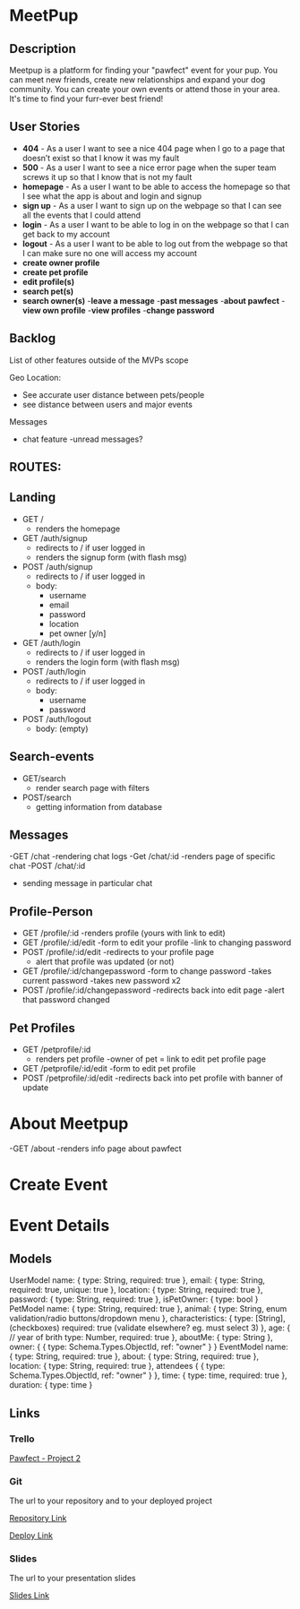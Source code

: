 
# MeetPup   

## Description

Meetpup is a platform for finding your "pawfect" event for your pup. You can meet new friends, create new relationships and expand your dog community. You can create your own events or attend those in your area. It's time to find your furr-ever best friend! 
 
## User Stories

- **404** - As a user I want to see a nice 404 page when I go to a page that doesn’t exist so that I know it was my fault 
- **500** - As a user I want to see a nice error page when the super team screws it up so that I know that is not my fault
- **homepage** - As a user I want to be able to access the homepage so that I see what the app is about and login and signup
- **sign up** - As a user I want to sign up on the webpage so that I can see all the events that I could attend
- **login** - As a user I want to be able to log in on the webpage so that I can get back to my account
- **logout** - As a user I want to be able to log out from the webpage so that I can make sure no one will access my account
- **create owner profile**
- **create pet profile**
- **edit profile(s)**
- **search pet(s)**
- **search owner(s)**
-**leave a message**
-**past messages**
-**about pawfect**
-**view own profile**
-**view profiles**
-**change password**

## Backlog

List of other features outside of the MVPs scope

Geo Location:
- See accurate user distance between pets/people
- see distance between users and major events


Messages
- chat feature 
  -unread messages?
  

## ROUTES:

## Landing
- GET / 
  - renders the homepage
- GET /auth/signup
  - redirects to / if user logged in
  - renders the signup form (with flash msg)
- POST /auth/signup
  - redirects to / if user logged in
  - body:
    - username
    - email
    - password
    - location
    - pet owner [y/n]
- GET /auth/login
  - redirects to / if user logged in
  - renders the login form (with flash msg)
- POST /auth/login
  - redirects to / if user logged in
  - body:
    - username
    - password
- POST /auth/logout
  - body: (empty)

## Search-events
- GET/search
  - render search page with filters 
- POST/search
  - getting information from database
 
 ## Messages
 -GET /chat
  -rendering chat logs 
 -Get /chat/:id
  -renders page of specific chat
 -POST /chat/:id
  - sending message in particular chat 
  
## Profile-Person
  - GET /profile/:id
    -renders profile (yours with link to edit)
  - GET /profile/:id/edit
    -form to edit your profile 
    -link to changing password 
  - POST /profile/:id/edit
    -redirects to your profile page 
    - alert that profile was updated (or not)
  - GET /profile/:id/changepassword
    -form to change password
      -takes current password 
      -takes new password x2
  - POST /profile/:id/changepassword
    -redirects back into edit page 
    -alert that password changed 
    
## Pet Profiles
  
  - GET /petprofile/:id
    - renders pet profile 
      -owner of pet = link to edit pet profile page 
  - GET /petprofile/:id/edit
    -form to edit pet profile
  - POST /petprofile/:id/edit
    -redirects back into pet profile with banner of update 
  
  # About Meetpup
  -GET /about 
    -renders info page about pawfect

# Create Event

# Event Details 


  
  
## Models

UserModel
    name: {
        type: String,
        required: true
    },
    email: {
        type: String,
        required: true,
        unique: true
    },
    location: {
        type: String,
        required: true
    },
    password: {
        type: String,
        required: true
    },
    isPetOwner: {
        type: bool
    }
PetModel
    name: {
        type: String,
        required: true
    },
    animal: {
        type: String,
        enum validation/radio buttons/dropdown menu
    },
    characteristics: {
        type: [String], (checkboxes)
        required: true (validate elsewhere? eg. must select 3) 
    },
    age: { // year of brith
        type: Number,
        required: true
    },
    aboutMe: {
        type: String
    },
    owner: {
        {
            type: Schema.Types.ObjectId, 
            ref: "owner"
        }
    }
EventModel
    name: {
      type: String,
      required: true
    },
    about: {
      type: String,
      required: true
    },
    location: {
      type: String,
      required: true
    },
    attendees {
        {
            type: Schema.Types.ObjectId, 
            ref: "owner"
        }
    },
    time: {
      type: time, 
      required: true 
    },
    duration: {
      type: time
    }

## Links

### Trello

[Pawfect - Project 2](https://trello.com/b/l5er81CT/pawfect-project-2)

### Git

The url to your repository and to your deployed project

[Repository Link](http://github.com)

[Deploy Link](http://heroku.com)

### Slides

The url to your presentation slides

[Slides Link](http://slides.com)

